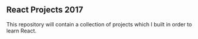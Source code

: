 ## React Projects 2017

This repository will contain a collection of projects which I built in order to learn React. 
